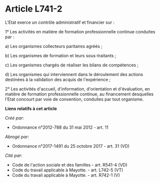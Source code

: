 # Article L741-2

L'Etat exerce un contrôle administratif et financier sur :

1° Les activités en matière de formation professionnelle continue conduites par :

a) Les organismes collecteurs paritaires agréés ;

b) Les organismes de formation et leurs sous-traitants ;

c) Les organismes chargés de réaliser les bilans de compétences ;

d) Les organismes qui interviennent dans le déroulement des actions destinées à la validation des acquis de l'expérience ;

2° Les activités d'accueil, d'information, d'orientation et d'évaluation, en matière de formation professionnelle continue,
au financement desquelles l'Etat concourt par voie de convention, conduites par tout organisme.

**Liens relatifs à cet article**

_Créé par_:

  - Ordonnance n°2012-788 du 31 mai 2012 - art. 11

_Abrogé par_:

  - Ordonnance n°2017-1491 du 25 octobre 2017 - art. 31 (VD)

_Cité par_:

  - Code de l'action sociale et des familles - art. R541-4 (VD)
  - Code du travail applicable à Mayotte. - art. L742-5 (VT)
  - Code du travail applicable à Mayotte. - art. R742-1 (V)
